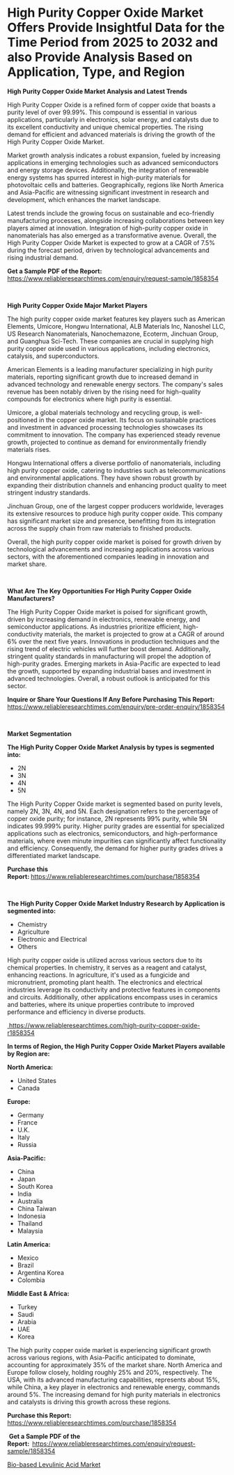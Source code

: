 <p><h1>High Purity Copper Oxide Market Offers Provide Insightful Data for the Time Period from 2025 to 2032 and also Provide Analysis Based on Application, Type, and Region</h1></p><p><strong>High Purity Copper Oxide Market Analysis and Latest Trends</strong></p>
<p><p>High Purity Copper Oxide is a refined form of copper oxide that boasts a purity level of over 99.99%. This compound is essential in various applications, particularly in electronics, solar energy, and catalysts due to its excellent conductivity and unique chemical properties. The rising demand for efficient and advanced materials is driving the growth of the High Purity Copper Oxide Market.</p><p>Market growth analysis indicates a robust expansion, fueled by increasing applications in emerging technologies such as advanced semiconductors and energy storage devices. Additionally, the integration of renewable energy systems has spurred interest in high-purity materials for photovoltaic cells and batteries. Geographically, regions like North America and Asia-Pacific are witnessing significant investment in research and development, which enhances the market landscape.</p><p>Latest trends include the growing focus on sustainable and eco-friendly manufacturing processes, alongside increasing collaborations between key players aimed at innovation. Integration of high-purity copper oxide in nanomaterials has also emerged as a transformative avenue. Overall, the High Purity Copper Oxide Market is expected to grow at a CAGR of 7.5% during the forecast period, driven by technological advancements and rising industrial demand.</p></p>
<p><strong>Get a Sample PDF of the Report:&nbsp;</strong> <a href="https://www.reliableresearchtimes.com/enquiry/request-sample/1858354?utm_campaign=2182&utm_medium=2&utm_source=Github&utm_content=ia&utm_term=03022025&utm_id=high-purity-copper-oxide">https://www.reliableresearchtimes.com/enquiry/request-sample/1858354</a></p>
<p>&nbsp;</p>
<p><strong>High Purity Copper Oxide Major Market Players</strong></p>
<p><p>The high purity copper oxide market features key players such as American Elements, Umicore, Hongwu International, ALB Materials Inc, Nanoshel LLC, US Research Nanomaterials, Nanochemazone, Ecoterm, Jinchuan Group, and Guanghua Sci-Tech. These companies are crucial in supplying high purity copper oxide used in various applications, including electronics, catalysis, and superconductors.</p><p>American Elements is a leading manufacturer specializing in high purity materials, reporting significant growth due to increased demand in advanced technology and renewable energy sectors. The company's sales revenue has been notably driven by the rising need for high-quality compounds for electronics where high purity is essential.</p><p>Umicore, a global materials technology and recycling group, is well-positioned in the copper oxide market. Its focus on sustainable practices and investment in advanced processing technologies showcases its commitment to innovation. The company has experienced steady revenue growth, projected to continue as demand for environmentally friendly materials rises.</p><p>Hongwu International offers a diverse portfolio of nanomaterials, including high purity copper oxide, catering to industries such as telecommunications and environmental applications. They have shown robust growth by expanding their distribution channels and enhancing product quality to meet stringent industry standards.</p><p>Jinchuan Group, one of the largest copper producers worldwide, leverages its extensive resources to produce high purity copper oxide. This company has significant market size and presence, benefitting from its integration across the supply chain from raw materials to finished products.</p><p>Overall, the high purity copper oxide market is poised for growth driven by technological advancements and increasing applications across various sectors, with the aforementioned companies leading in innovation and market share.</p></p>
<p>&nbsp;</p>
<p><strong>What Are The Key Opportunities For High Purity Copper Oxide Manufacturers?</strong></p>
<p><p>The High Purity Copper Oxide market is poised for significant growth, driven by increasing demand in electronics, renewable energy, and semiconductor applications. As industries prioritize efficient, high-conductivity materials, the market is projected to grow at a CAGR of around 6% over the next five years. Innovations in production techniques and the rising trend of electric vehicles will further boost demand. Additionally, stringent quality standards in manufacturing will propel the adoption of high-purity grades. Emerging markets in Asia-Pacific are expected to lead the growth, supported by expanding industrial bases and investment in advanced technologies. Overall, a robust outlook is anticipated for this sector.</p></p>
<p><strong>Inquire or Share Your Questions If Any Before Purchasing This Report:</strong> <a href="https://www.reliableresearchtimes.com/enquiry/pre-order-enquiry/1858354?utm_campaign=2182&utm_medium=2&utm_source=Github&utm_content=ia&utm_term=03022025&utm_id=high-purity-copper-oxide">https://www.reliableresearchtimes.com/enquiry/pre-order-enquiry/1858354</a></p>
<p>&nbsp;</p>
<p><strong>Market Segmentation</strong></p>
<p><strong>The High Purity Copper Oxide Market Analysis by types is segmented into:</strong></p>
<p><ul><li>2N</li><li>3N</li><li>4N</li><li>5N</li></ul></p>
<p><p>The High Purity Copper Oxide market is segmented based on purity levels, namely 2N, 3N, 4N, and 5N. Each designation refers to the percentage of copper oxide purity; for instance, 2N represents 99% purity, while 5N indicates 99.999% purity. Higher purity grades are essential for specialized applications such as electronics, semiconductors, and high-performance materials, where even minute impurities can significantly affect functionality and efficiency. Consequently, the demand for higher purity grades drives a differentiated market landscape.</p></p>
<p><strong>Purchase this Report:&nbsp;</strong><a href="https://www.reliableresearchtimes.com/purchase/1858354?utm_campaign=2182&utm_medium=2&utm_source=Github&utm_content=ia&utm_term=03022025&utm_id=high-purity-copper-oxide">https://www.reliableresearchtimes.com/purchase/1858354</a></p>
<p>&nbsp;</p>
<p><strong>The High Purity Copper Oxide Market Industry Research by Application is segmented into:</strong></p>
<p><ul><li>Chemistry</li><li>Agriculture</li><li>Electronic and Electrical</li><li>Others</li></ul></p>
<p><p>High purity copper oxide is utilized across various sectors due to its chemical properties. In chemistry, it serves as a reagent and catalyst, enhancing reactions. In agriculture, it's used as a fungicide and micronutrient, promoting plant health. The electronics and electrical industries leverage its conductivity and protective features in components and circuits. Additionally, other applications encompass uses in ceramics and batteries, where its unique properties contribute to improved performance and efficiency in diverse products.</p></p>
<p><a href="https://www.reliableresearchtimes.com/high-purity-copper-oxide-r1858354?utm_campaign=2182&utm_medium=2&utm_source=Github&utm_content=ia&utm_term=03022025&utm_id=high-purity-copper-oxide">&nbsp;https://www.reliableresearchtimes.com/high-purity-copper-oxide-r1858354</a></p>
<p><strong>In terms of Region, the High Purity Copper Oxide Market Players available by Region are:</strong></p>
<p>
    <p> <strong> North America: </strong>
        <ul>
            <li>United States</li>
            <li>Canada</li>
        </ul>
        </p> 
    <p> <strong> Europe: </strong>
        <ul>
            <li>Germany</li>
            <li>France</li>
            <li>U.K.</li>
            <li>Italy</li>
            <li>Russia</li>
        </ul>
        </p> 
    <p> <strong> Asia-Pacific: </strong>
        <ul>
            <li>China</li>
            <li>Japan</li>
            <li>South Korea</li>
            <li>India</li>
            <li>Australia</li>
            <li>China Taiwan</li>
            <li>Indonesia</li>
            <li>Thailand</li>
            <li>Malaysia</li>
        </ul>
        </p> 
    <p> <strong> Latin America: </strong>
        <ul>
            <li>Mexico</li>
            <li>Brazil</li>
            <li>Argentina Korea</li>
            <li>Colombia</li>
        </ul>
        </p> 
    <p> <strong> Middle East & Africa: </strong>
        <ul>
            <li>Turkey</li>
            <li>Saudi</li>
            <li>Arabia</li>
            <li>UAE</li>
            <li>Korea</li>
        </ul>
    </p>
    </p>
<p><p>The high purity copper oxide market is experiencing significant growth across various regions, with Asia-Pacific anticipated to dominate, accounting for approximately 35% of the market share. North America and Europe follow closely, holding roughly 25% and 20%, respectively. The USA, with its advanced manufacturing capabilities, represents about 15%, while China, a key player in electronics and renewable energy, commands around 5%. The increasing demand for high purity materials in electronics and catalysts is driving this growth across these regions.</p></p>
<p><strong>Purchase this Report: </strong><a href="https://www.reliableresearchtimes.com/purchase/1858354?utm_campaign=2182&utm_medium=2&utm_source=Github&utm_content=ia&utm_term=03022025&utm_id=high-purity-copper-oxide">https://www.reliableresearchtimes.com/purchase/1858354</a></p>
<p>&nbsp;<strong>Get a Sample PDF of the Report:&nbsp;&nbsp;</strong><a href="https://www.reliableresearchtimes.com/enquiry/request-sample/1858354?utm_campaign=2182&utm_medium=2&utm_source=Github&utm_content=ia&utm_term=03022025&utm_id=high-purity-copper-oxide">https://www.reliableresearchtimes.com/enquiry/request-sample/1858354</a></p>
<p><strong></strong></p>
<p><p><a href="https://github.com/tona7vba/Market-Research-Report-List-1/blob/main/bio-based-levulinic-acid-market.md?utm_campaign=2182&utm_medium=2&utm_source=Github&utm_content=ia&utm_term=03022025&utm_id=high-purity-copper-oxide">Bio-based Levulinic Acid Market</a></p></p>
